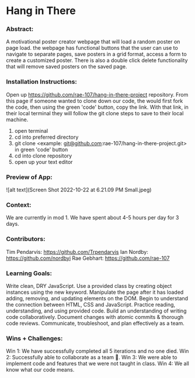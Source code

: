 # Hang in There  

### Abstract:
[//]: <> (Briefly describe what you built and its features. What problem is the app solving? How does this application solve that problem?)
A motivational poster creator webpage that will load a random poster on page load. the webpage has functional buttons that the user can use to navigate to separate pages, save posters in a grid format, access a form to create a customized poster. There is also a double click delete functionality that will remove saved posters on the saved page.

### Installation Instructions:
[//]: <> (What steps does a person have to take to get your app cloned down and running?)
Open up https://github.com/rae-107/hang-in-there-project repository. From this page if someone wanted to clone down our code, the would first fork the code, then using the green 'code' button, copy the link. With that link, in their local terminal they will follow the git clone steps to save to their local machine. 

1) open terminal
2) cd into preferred directory
3) git clone <example: git@github.com:rae-107/hang-in-there-project.git> in green 'code' button
4) cd into clone repository
5) open up your text editor

### Preview of App:
[//]: <> (Provide ONE gif or screenshot of your application - choose the "coolest" piece of functionality to show off.)
![alt text](Screen Shot 2022-10-22 at 6.21.09 PM Small.jpeg)

### Context:
[//]: <> (Give some context for the project here. How long did you have to work on it? How far into the Turing program are you?)
We are currently in mod 1. We have spent about 4-5 hours per day for 3 days.

### Contributors:
[//]: <> (Who worked on this application? Link to their GitHubs.)
Tim Pendarvis: https://github.com/Trpendarvis
Ian Nordby: https://github.com/nordbyi
Rae Gebhart: https://github.com/rae-107

### Learning Goals:
[//]: <> (What were the learning goals of this project? What tech did you work with?)
Write clean, DRY JavaScript. Use a provided class by creating object instances using the new keyword.
Manipulate the page after it has loaded adding, removing, and updating elements on the DOM. Begin to understand the connection between HTML, CSS and JavaScript. Practice reading, understanding, and using provided code. Build an understanding of writing code collaboratively. Document changes with atomic commits & thorough code reviews. Communicate, troubleshoot, and plan effectively as a team.

### Wins + Challenges:
[//]: <> (What are 2-3 wins you have from this project? What were some challenges you faced - and how did you get over them?)
Win 1: We have successfully completed all 5 iterations and no one died.
Win 2: Successfully able to collaborate as a team 🌈. 
Win 3: We were able to implement code and features that we were not taught in class. 
Win 4: We all know what our code means.
